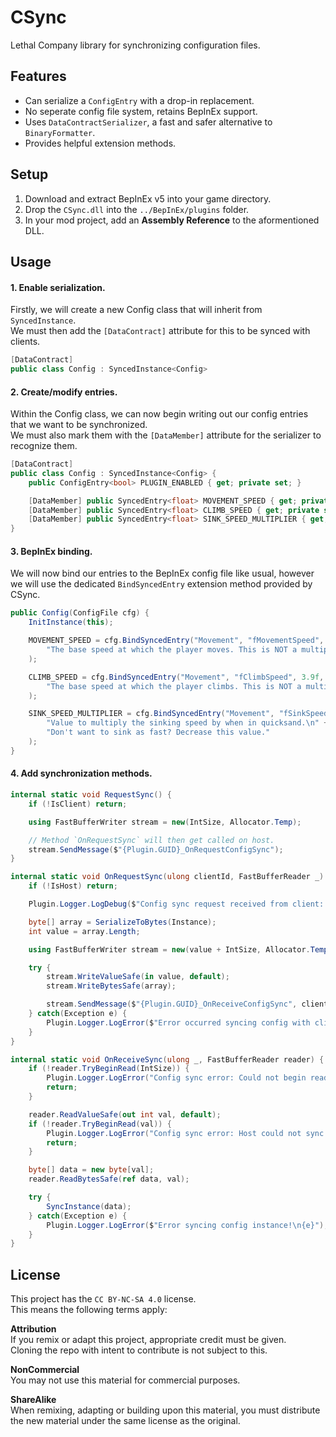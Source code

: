 # CSync
Lethal Company library for synchronizing configuration files.

## Features
- Can serialize a `ConfigEntry` with a drop-in replacement.
- No seperate config file system, retains BepInEx support.
- Uses `DataContractSerializer`, a fast and safer alternative to `BinaryFormatter`.
- Provides helpful extension methods.

## Setup
1. Download and extract BepInEx v5 into your game directory.
2. Drop the `CSync.dll` into the `../BepInEx/plugins` folder.
3. In your mod project, add an **Assembly Reference** to the aformentioned DLL.

## Usage
#### 1. Enable serialization.
Firstly, we will create a new Config class that will inherit from `SyncedInstance`.<br>
We must then add the `[DataContract]` attribute for this to be synced with clients.

```cs
[DataContract]
public class Config : SyncedInstance<Config>
```

#### 2. Create/modify entries.
Within the Config class, we can now begin writing out our config entries that we want to be synchronized.<br>
We must also mark them with the `[DataMember]` attribute for the serializer to recognize them.

```cs
[DataContract]
public class Config : SyncedInstance<Config> {
    public ConfigEntry<bool> PLUGIN_ENABLED { get; private set; }

    [DataMember] public SyncedEntry<float> MOVEMENT_SPEED { get; private set; }
    [DataMember] public SyncedEntry<float> CLIMB_SPEED { get; private set; }
    [DataMember] public SyncedEntry<float> SINK_SPEED_MULTIPLIER { get; private set; }
}
```

#### 3. BepInEx binding.<br>
We will now bind our entries to the BepInEx config file like usual, however we will use the dedicated `BindSyncedEntry` extension method provided by CSync.

```cs
public Config(ConfigFile cfg) {
    InitInstance(this);

    MOVEMENT_SPEED = cfg.BindSyncedEntry("Movement", "fMovementSpeed", 4.1f,
        "The base speed at which the player moves. This is NOT a multiplier."
    );

    CLIMB_SPEED = cfg.BindSyncedEntry("Movement", "fClimbSpeed", 3.9f,
        "The base speed at which the player climbs. This is NOT a multiplier."
    );

    SINK_SPEED_MULTIPLIER = cfg.BindSyncedEntry("Movement", "fSinkSpeedMultiplier", 0.16f,
        "Value to multiply the sinking speed by when in quicksand.\n" +
        "Don't want to sink as fast? Decrease this value."
    );
}
```

#### 4. Add synchronization methods.
```cs
internal static void RequestSync() {
    if (!IsClient) return;

    using FastBufferWriter stream = new(IntSize, Allocator.Temp);

    // Method `OnRequestSync` will then get called on host.
    stream.SendMessage($"{Plugin.GUID}_OnRequestConfigSync");
}

internal static void OnRequestSync(ulong clientId, FastBufferReader _) {
    if (!IsHost) return;

    Plugin.Logger.LogDebug($"Config sync request received from client: {clientId}");

    byte[] array = SerializeToBytes(Instance);
    int value = array.Length;

    using FastBufferWriter stream = new(value + IntSize, Allocator.Temp);

    try {
        stream.WriteValueSafe(in value, default);
        stream.WriteBytesSafe(array);

        stream.SendMessage($"{Plugin.GUID}_OnReceiveConfigSync", clientId);
    } catch(Exception e) {
        Plugin.Logger.LogError($"Error occurred syncing config with client: {clientId}\n{e}");
    }
}

internal static void OnReceiveSync(ulong _, FastBufferReader reader) {
    if (!reader.TryBeginRead(IntSize)) {
        Plugin.Logger.LogError("Config sync error: Could not begin reading buffer.");
        return;
    }

    reader.ReadValueSafe(out int val, default);
    if (!reader.TryBeginRead(val)) {
        Plugin.Logger.LogError("Config sync error: Host could not sync.");
        return;
    }

    byte[] data = new byte[val];
    reader.ReadBytesSafe(ref data, val);

    try {
        SyncInstance(data);
    } catch(Exception e) {
        Plugin.Logger.LogError($"Error syncing config instance!\n{e}");
    }
}
```

## License
This project has the `CC BY-NC-SA 4.0` license.<br>
This means the following terms apply:

**Attribution**<br>
If you remix or adapt this project, appropriate credit must be given.<br>
Cloning the repo with intent to contribute is not subject to this.

**NonCommercial**<br>
You may not use this material for commercial purposes.

**ShareAlike**<br>
When remixing, adapting or building upon this material, you must
distribute the new material under the same license as the original.
